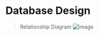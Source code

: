 # Database Design
> Relationship Diagram
![image](https://github.com/user-attachments/assets/c468b418-156c-4ca9-a9ba-6d3673287695)
